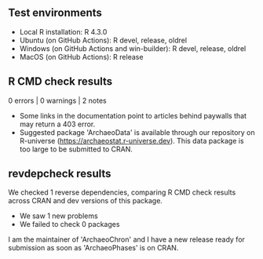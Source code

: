 ## Test environments
* Local R installation: R 4.3.0
* Ubuntu (on GitHub Actions): R devel, release, oldrel
* Windows (on GitHub Actions and win-builder): R devel, release, oldrel
* MacOS (on GitHub Actions): R release

## R CMD check results

0 errors | 0 warnings | 2 notes

* Some links in the documentation point to articles behind paywalls that may return a 403 error.
* Suggested package 'ArchaeoData' is available through our repository on R-universe (https://archaeostat.r-universe.dev). This data package is too large to be submitted to CRAN.

## revdepcheck results

We checked 1 reverse dependencies, comparing R CMD check results across CRAN and dev versions of this package.

 * We saw 1 new problems
 * We failed to check 0 packages

I am the maintainer of 'ArchaeoChron' and I have a new release ready for submission as soon as 'ArchaeoPhases' is on CRAN.
